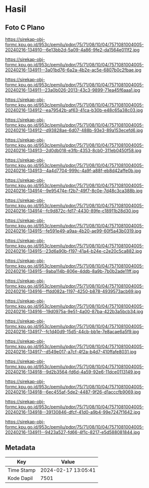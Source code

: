 # Hasil

## Foto C Plano

https://sirekap-obj-formc.kpu.go.id/953c/pemilu/pdpr/75/71/08/10/04/7571081004005-20240216-134910--6e13bb2d-5a09-4a86-9fe2-da1564e011f2.jpg

https://sirekap-obj-formc.kpu.go.id/953c/pemilu/pdpr/75/71/08/10/04/7571081004005-20240216-134911--3a01bd76-6a2a-4b2e-ac5e-6807b0c2fbae.jpg

https://sirekap-obj-formc.kpu.go.id/953c/pemilu/pdpr/75/71/08/10/04/7571081004005-20240216-134911--23a0b026-2013-43c3-9899-71ea45f6aaa1.jpg

https://sirekap-obj-formc.kpu.go.id/953c/pemilu/pdpr/75/71/08/10/04/7571081004005-20240216-134912--ea79542b-af63-41ca-b30b-e48c65a38c03.jpg

https://sirekap-obj-formc.kpu.go.id/953c/pemilu/pdpr/75/71/08/10/04/7571081004005-20240216-134912--d93828ae-6d07-488b-93e3-89a153ecefd6.jpg

https://sirekap-obj-formc.kpu.go.id/953c/pemilu/pdpr/75/71/08/10/04/7571081004005-20240216-134913--2d0db018-e3fb-4353-8cb0-311eb0450f58.jpg

https://sirekap-obj-formc.kpu.go.id/953c/pemilu/pdpr/75/71/08/10/04/7571081004005-20240216-134913--4a4d7704-999c-4a9f-a88f-eb8d42affe0b.jpg

https://sirekap-obj-formc.kpu.go.id/953c/pemilu/pdpr/75/71/08/10/04/7571081004005-20240216-134914--9e95474e-f2b7-49f7-8c0e-7d48c3ca388b.jpg

https://sirekap-obj-formc.kpu.go.id/953c/pemilu/pdpr/75/71/08/10/04/7571081004005-20240216-134914--fc9d872c-fd17-4430-89fe-c18911b28d30.jpg

https://sirekap-obj-formc.kpu.go.id/953c/pemilu/pdpr/75/71/08/10/04/7571081004005-20240216-134915--fe591e49-a9aa-4b20-ae99-60f5a43b0319.jpg

https://sirekap-obj-formc.kpu.go.id/953c/pemilu/pdpr/75/71/08/10/04/7571081004005-20240216-134915--23d6a90b-f197-41a4-b24e-c2e20c5ca882.jpg

https://sirekap-obj-formc.kpu.go.id/953c/pemilu/pdpr/75/71/08/10/04/7571081004005-20240216-134915--9aba114b-806e-4ddb-8a9b-7b0b2ade11ff.jpg

https://sirekap-obj-formc.kpu.go.id/953c/pemilu/pdpr/75/71/08/10/04/7571081004005-20240216-134916--ffdd082a-1197-4250-b878-4939573acb69.jpg

https://sirekap-obj-formc.kpu.go.id/953c/pemilu/pdpr/75/71/08/10/04/7571081004005-20240216-134916--19d0975a-9e51-4a00-87ba-422b3a5bcb34.jpg

https://sirekap-obj-formc.kpu.go.id/953c/pemilu/pdpr/75/71/08/10/04/7571081004005-20240216-134917--fc1d40d9-15d5-44cb-bb1e-7e8acae6a5f9.jpg

https://sirekap-obj-formc.kpu.go.id/953c/pemilu/pdpr/75/71/08/10/04/7571081004005-20240216-134917--d549e017-a7cf-4f2a-b4d7-410ffafe8031.jpg

https://sirekap-obj-formc.kpu.go.id/953c/pemilu/pdpr/75/71/08/10/04/7571081004005-20240216-134918--9d2b3564-fd6d-4a59-92e6-11dce0113149.jpg

https://sirekap-obj-formc.kpu.go.id/953c/pemilu/pdpr/75/71/08/10/04/7571081004005-20240216-134918--6ec455af-5de2-4487-9f26-d1acccfb9069.jpg

https://sirekap-obj-formc.kpu.go.id/953c/pemilu/pdpr/75/71/08/10/04/7571081004005-20240216-134918--39130846-dfcf-41d0-a9b4-99e7247f1642.jpg

https://sirekap-obj-formc.kpu.go.id/953c/pemilu/pdpr/75/71/08/10/04/7571081004005-20240216-134911--9423a527-fd66-4f1c-8217-e5d588081844.jpg


## Metadata

| Key        | Value               |
| ---------- | ------------------- |
| Time Stamp | 2024-02-17 13:05:41 |
| Kode Dapil | 7501                |



